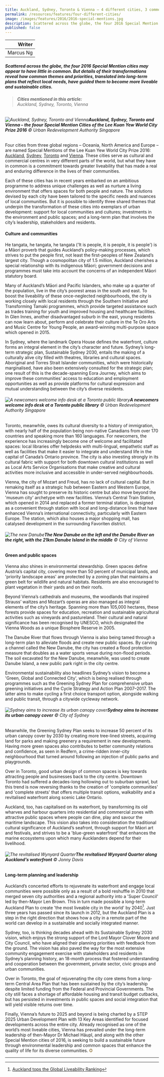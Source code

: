 ```yaml
---
title: Auckland, Sydney, Toronto & Vienna – 4 different cities, 3 common themes
permalink: /resources/features/four-different-cities/
image: /images/features/2016/2016-special-mentions.jpg
description: Scattered across the globe, the four 2016 Special Mention cities may appear to have little in common. But details of their transformations reveal how common themes and priorities, translated into long-term plans that reflect local needs, have guided them to become more liveable and sustainable cities.
published: false
---
```


| Writer |
|---:|
| Marcus Ng |

##### Scattered across the globe, the four 2016 Special Mention cities may appear to have little in common. But details of their transformations reveal how common themes and priorities, translated into long-term plans that reflect local needs, have guided them to become more liveable and sustainable cities.

> ###### **Cities mentioned in this article:** <br> Auckland, Sydney, Toronto, Vienna

###### ![Auckland, Sydney, Toronto and Vienna](/images/features/2016/2016-special-mentions.jpg/)**Auckland, Sydney, Toronto and Vienna – the foour Special Mention Cities of the Lee Kuan Yew World City Prize 2016** © Urban Redevelopment Authority Singapore

Four cities from three global regions – Oceania, North America and Europe – are named Special Mentions of the Lee Kuan Yew World City Prize 2016: [Auckland](/auckland/), [Sydney](/sydney/), [Toronto](/toronto/) and [Vienna](/vienna/). These cities serve as cultural and commercial centres in very different parts of the world, but what they have in common is a commitment towards greater liveability that has made a real and enduring difference in the lives of their communities.

Each of these cities has in recent years embarked on an ambitious programme to address unique challenges as well as nurture a living environment that offers spaces for both people and nature. The solutions devised by each city have been tailored to the specific needs and nuances of local communities. But it is possible to identify three shared themes that underpin the transformation of these cities into exemplars of urban development: support for local communities and cultures; investments in the environment and public spaces; and a long-term plan that involves the city’s leadership, stakeholders and residents.

#### **Culture and communities**

He tangata, he tangata, he tangata ('It is people, it is people, it is people') is a Māori proverb that guides Auckland’s policy-making processes, which strives to put the people first, not least the first-peoples of New Zealand’s largest city. Though a cosmopolitan city of 1.5 million, Auckland cherishes a special relationship with its indigenous Māori; government decisions and programmes must take into account the concerns of an independent Māori statutory board.

Many of Auckland’s Māori and Pacific Islanders, who make up a quarter of the population, live in the city’s poorest areas in the south and east. To boost the liveability of these once-neglected neighbourhoods, the city is working closely with local residents through the Southern Initiative and Transforming Tamaki programmes, which provide targeted assistance such as trades training for youth and improved housing and healthcare facilities. In Glen Innes, another disadvantaged suburb in the east, young residents can now learn about, perform and celebrate their culture in the Te Oro Arts and Music Centre for Young People, an award-winning multi-purpose space which opened in 2015.

In Sydney, where the landmark Opera House defines the waterfront, culture forms an integral element in the city’s character and future. Sydney’s long-term strategic plan, Sustainable Sydney 2030, entails the making of a culturally alive city filled with theatres, libraries and cultural spaces. Aboriginal and Torres Strait Islander communities, which were historically marginalised, have also been extensively consulted for the strategic plan; one result of this is the decade-spanning Eora Journey, which aims to improve these communities’ access to education and employment opportunities as well as provide platforms for cultural expression and mutual understanding between the city’s diverse residents.

###### ![A newcomers welcome info desk at a Toronto public library](/images/features/2016/toronto-newcomers.jpg/)**A newcomers welcome info desk at a Toronto public library** © Urban Redevelopment Authority Singapore

Toronto, meanwhile, owes its cultural diversity to a history of immigration, with nearly half of the population being non-native Canadians from over 170 countries and speaking more than 160 languages. For newcomers, the experience has increasingly become one of welcome and facilitated spaces: local libraries offer helpdesks with multi-lingual, empathetic staff as well as facilities that make it easier to integrate and understand life in the capital of Canada’s Ontario province. The city is also investing strongly in its cultural fabric with support for both downtown cultural institutions as well as Local Arts Service Organisations that make creative and cultural activities more inclusive and accessible in under-served neighbourhoods.

Vienna, the city of Mozart and Freud, has no lack of cultural capital. But in remaking itself as a strategic hub between Eastern and Western Europe, Vienna has sought to preserve its historic centre but also move beyond the 'museum city' archetype with new facilities. Vienna’s Central Train Station, which opened in 2014 and replaced a former terminal station, is designed as a convenient through station with local and long-distance lines that have enhanced Vienna’s international connectivity, particularly with Eastern Europe. The station, which also houses a major shopping mall, has catalysed development in the surrounding Favoriten district.

###### ![The new Danube](/images/features/2016/vienna-new-danube.jpg/)**The New Danube on the left and the Danube River on the right, with the 21km Danube Island in the middle** © City of Vienna

#### **Green and public spaces**

Vienna also shines in environmental stewardship. Green spaces define Austria’s capital city, covering more than 50 percent of municipal lands, and 'priority landscape areas' are protected by a zoning plan that maintains a green belt for wildlife and natural habitats. Residents are also encouraged to plant vegetation in their yards and on their roofs.

Beyond Vienna’s cathedrals and museums, the woodlands that inspired Strauss’ waltzes and Mozart’s operas are also managed as integral elements of the city’s heritage. Spanning more than 105,000 hectares, these forests provide spaces for education, recreation and sustainable agricultural activities such as vineyards and pastureland. Their cultural and natural significance has been recognised by UNESCO, which designated the Vienna Woods as a unique Biosphere Reserve in 2005.

The Danube River that flows through Vienna is also being tamed through a long-term plan to alleviate floods and create new public spaces. By carving a channel called the New Danube, the city has created a flood protection measure that doubles as a water sports venue during non-flood periods. The soil excavated for the New Danube, meanwhile, was used to create Danube Island, a new public park right in the city centre.

Environmental sustainability also headlines Sydney’s vision to become a 'Green, Global and Connected City', which is being realised through programmes such as the Greening Sydney Plan for comprehensive urban greening initiatives and the Cycle Strategy and Action Plan 2007–2017. The latter aims to make cycling a first choice transport option, alongside walking and public transit, through a citywide cycleway network.

###### ![Sydney aims to increase its urban canopy cover](/images/features/2016/sydney-tree.jpg/)**Sydney aims to increase its urban canopy cover** © City of Sydney

Meanwhile, the Greening Sydney Plan seeks to increase 50 percent of its urban canopy cover by 2030 by creating more tree-lined streets, acquiring land for parks and making greenery a requirement in new developments. Having more green spaces also contributes to better community relations and confidence, as seen in Redfern, a crime-ridden inner-city neighbourhood that turned around following an injection of public parks and playgrounds.

Over in Toronto, good urban design of common spaces is key towards attracting people and businesses back to the city centre. Downtown Toronto had suffered a decades-long hollowing out to suburban sprawl, but this trend is now reversing thanks to the creation of 'complete communities' and 'complete streets' that offers multiple transit options, walkability and a revitalised waterfront along scenic Lake Ontario.

Auckland, too, has capitalised on its waterfront, by transforming its old wharves and harbour quarters into residential and commercial zones with attractive public spaces where people can dine, play and savour the maritime landscape. This vision also takes into consideration the traditional cultural significance of Auckland’s seafront, through support for Māori art and festivals, and strives to be a 'blue-green waterfront' that enhances the marine ecosystems upon which many Aucklanders depend for their livelihood.

###### ![The revitalised Wynyard Quarter](/images/features/2016/wynyard-quarter2.jpg/)**The revitalised Wynyard Quarter along Auckland’s waterfront** © Jonny Davis

#### **Long-term planning and leadership**

Auckland’s concerted efforts to rejuvenate its waterfront and engage local communities were possible only as a result of a bold reshuffle in 2010 that merged seven city authorities and a regional authority into a 'Super Council' led by then-Mayor Len Brown. This in turn made possible a long-term Auckland Plan to create 'the most liveable city in the world' by 2040[^1]. Just three years has passed since its launch in 2012, but the Auckland Plan is a step in the right direction that shows how a city in a remote part of the world can develop in a sustainable and socially integrated manner.

Sydney, too, is thinking decades ahead with its Sustainable Sydney 2030 vision, which enjoys the strong support of the Lord Mayor Clover Moore and City Council, who have aligned their planning priorities with feedback from the ground. The vision has also paved the way for the most extensive community engagement exercise with stakeholders and residents in Sydney’s planning history, an 18-month process that fostered understanding and cooperation between the government, private sector, civic groups and urban communities.

Over in Toronto, the goal of rejuvenating the city core stems from a long-term Central Area Plan that has been sustained by the city’s leadership despite limited funding from the Federal and Provincial Governments. The city still faces a shortage of affordable housing and transit budget cutbacks, but has persisted in investments in public spaces and social integration that will yield visible returns over time.

Finally, Vienna’s future to 2025 and beyond is being charted by a STEP 2025 Urban Development Plan with 13 Key Areas identified for focused developments across the entire city. Already recognised as one of the world’s most liveable cities, Vienna has prevailed under the long-term leadership of then-Mayor Dr Michael Häupl, and along with the other Special Mention cities of 2016, is seeking to build a sustainable future through environmental leadership and common spaces that enhance the quality of life for its diverse communities. **<font color="#967942">O</font>** 

---

[^1]: [Auckland tops the Global Liveability Ranking](https://www.eiu.com/n/auckland-tops-the-global-liveability-ranking/)
